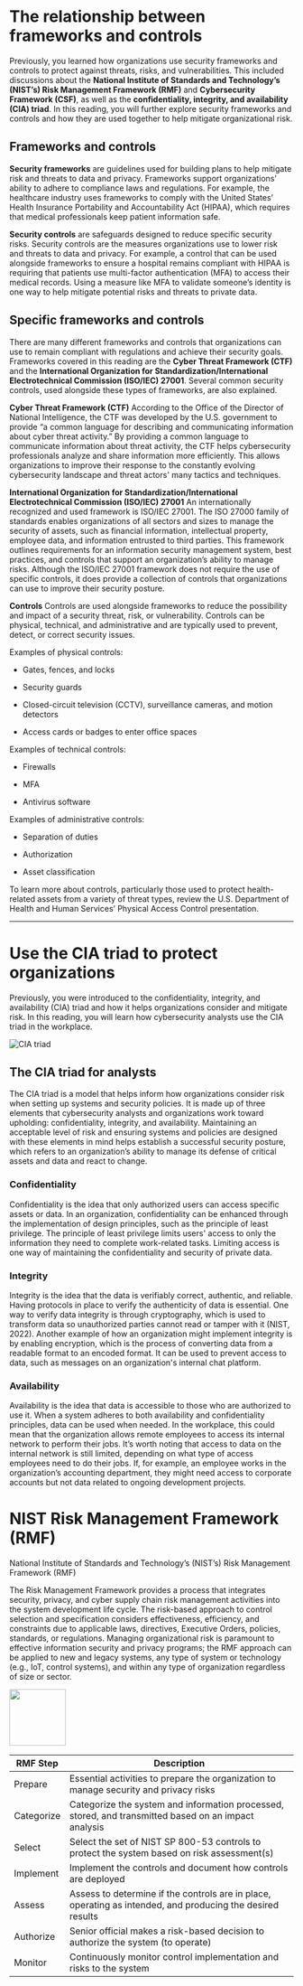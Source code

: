 # The relationship between frameworks and controls
Previously, you learned how organizations use security frameworks and controls to protect against threats, risks, and vulnerabilities. This included discussions about the **National Institute of Standards and Technology’s (NIST’s) Risk Management Framework (RMF)** and **Cybersecurity Framework (CSF)**, as well as the **confidentiality, integrity, and availability (CIA) triad**. In this reading, you will further explore security frameworks and controls and how they are used together to help mitigate organizational risk.

## Frameworks and controls
**Security frameworks** are guidelines used for building plans to help mitigate risk and threats to data and privacy. Frameworks support organizations’ ability to adhere to compliance laws and regulations. For example, the healthcare industry uses frameworks to comply with the United States’ Health Insurance Portability and Accountability Act (HIPAA), which requires that medical professionals keep patient information safe. 

**Security controls** are safeguards designed to reduce specific security risks. Security controls are the measures organizations use to lower risk and threats to data and privacy. For example, a control that can be used alongside frameworks to ensure a hospital remains compliant with HIPAA is requiring that patients use multi-factor authentication (MFA) to access their medical records. Using a measure like MFA to validate someone’s identity is one way to help mitigate potential risks and threats to private data.

## Specific frameworks and controls
There are many different frameworks and controls that organizations can use to remain compliant with regulations and achieve their security goals. Frameworks covered in this reading are the **Cyber Threat Framework (CTF)** and the **International Organization for Standardization/International Electrotechnical Commission (ISO/IEC) 27001**. Several common security controls, used alongside these types of frameworks, are also explained. 

**Cyber Threat Framework (CTF)**
According to the Office of the Director of National Intelligence, the CTF was developed by the U.S. government to provide “a common language for describing and communicating information about cyber threat activity.” By providing a common language to communicate information about threat activity, the CTF helps cybersecurity professionals analyze and share information more efficiently. This allows organizations to improve their response to the constantly evolving cybersecurity landscape and threat actors' many tactics and techniques.

**International Organization for Standardization/International Electrotechnical Commission (ISO/IEC) 27001**
An internationally recognized and used framework is ISO/IEC 27001. The ISO 27000 family of standards enables organizations of all sectors and sizes to manage the security of assets, such as financial information, intellectual property, employee data, and information entrusted to third parties. This framework outlines requirements for an information security management system, best practices, and controls that support an organization’s ability to manage risks. Although the ISO/IEC 27001 framework does not require the use of specific controls, it does provide a collection of controls that organizations can use to improve their security posture. 

**Controls**
Controls are used alongside frameworks to reduce the possibility and impact of a security threat, risk, or vulnerability. Controls can be physical, technical, and administrative and are typically used to prevent, detect, or correct security issues.

Examples of physical controls:

- Gates, fences, and locks

- Security guards

- Closed-circuit television (CCTV), surveillance cameras, and motion detectors

- Access cards or badges to enter office spaces

Examples of technical controls:

- Firewalls

- MFA

- Antivirus software

Examples of administrative controls:

- Separation of duties

- Authorization

- Asset classification

To learn more about controls, particularly those used to protect health-related assets from a variety of threat types, review the U.S. Department of Health and Human Services’ Physical Access Control presentation. 

-----

# Use the CIA triad to protect organizations
Previously, you were introduced to the confidentiality, integrity, and availability (CIA) triad and how it helps organizations consider and mitigate risk. In this reading, you will learn how cybersecurity analysts use the CIA triad in the workplace. 

![CIA triad](https://www.i-scoop.eu/wp-content/uploads/2022/04/Cybersecurity-the-infosec-CIA-Triad.jpg.webp)

## The CIA triad for analysts
The CIA triad is a model that helps inform how organizations consider risk when setting up systems and security policies. It is made up of three elements that cybersecurity analysts and organizations work toward upholding: confidentiality, integrity, and availability. Maintaining an acceptable level of risk and ensuring systems and policies are designed with these elements in mind helps establish a successful security posture, which refers to an organization’s ability to manage its defense of critical assets and data and react to change. 

### Confidentiality
Confidentiality is the idea that only authorized users can access specific assets or data. In an organization, confidentiality can be enhanced through the implementation of design principles, such as the principle of least privilege. The principle of least privilege limits users' access to only the information they need to complete work-related tasks. Limiting access is one way of maintaining the confidentiality and security of private data. 

### Integrity
Integrity is the idea that the data is verifiably correct, authentic, and reliable. Having protocols in place to verify the authenticity of data is essential. One way to verify data integrity is through cryptography, which is used to transform data so unauthorized parties cannot read or tamper with it (NIST, 2022). Another example of how an organization might implement integrity is by enabling encryption, which is the process of converting data from a readable format to an encoded format. It can be used to prevent access to data, such as messages on an organization's internal chat platform. 

### Availability
Availability is the idea that data is accessible to those who are authorized to use it. When a system adheres to both availability and confidentiality principles, data can be used when needed. In the workplace, this could mean that the organization allows remote employees to access its internal network to perform their jobs. It’s worth noting that access to data on the internal network is still limited, depending on what type of access employees need to do their jobs. If, for example, an employee works in the organization’s accounting department, they might need access to corporate accounts but not data related to ongoing development projects. 

# NIST Risk Management Framework (RMF)
National Institute of Standards and Technology’s (NIST’s) Risk Management Framework (RMF)

The Risk Management Framework provides a process that integrates security, privacy, and cyber supply chain risk management activities into the system development life cycle. The risk-based approach to control selection and specification considers effectiveness, efficiency, and constraints due to applicable laws, directives, Executive Orders, policies, standards, or regulations. Managing organizational risk is paramount to effective information security and privacy programs; the RMF approach can be applied to new and legacy systems, any type of system or technology (e.g., IoT, control systems), and within any type of organization regardless of size or sector.

<img src="https://csrc.nist.gov/CSRC/media/Projects/risk-management/images-media/RMF%20Logos/PNG%20Format/NIST%20RMF%20Graphc.png" width="100" height="100">

| RMF Step | Description |
| ----------- | ----------- |
| Prepare | Essential activities to prepare the organization to manage security and privacy risks  |
| Categorize | Categorize the system and information processed, stored, and transmitted based on an impact analysis |
| Select | Select the set of NIST SP 800-53 controls to protect the system based on risk assessment(s) |
| Implement | Implement the controls and document how controls are deployed |
| Assess | Assess to determine if the controls are in place, operating as intended, and producing the desired results |
| Authorize | Senior official makes a risk-based decision to authorize the system (to operate) |
| Monitor | Continuously monitor control implementation and risks to the system |